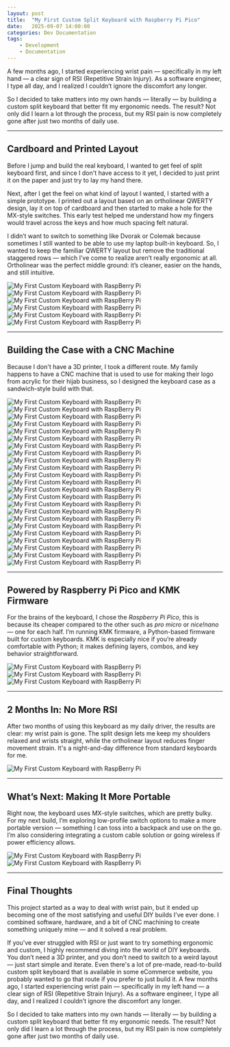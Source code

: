 ```yaml
---
layout: post
title:  "My First Custom Split Keyboard with Raspberry Pi Pico"
date:   2025-09-07 14:00:00
categories: Dev Documentation
tags:
    - Development
    - Documentation
---
```


A few months ago, I started experiencing wrist pain — specifically in my left
hand — a clear sign of RSI (Repetitive Strain Injury). As a software engineer,
I type all day, and I realized I couldn’t ignore the discomfort any longer.

So I decided to take matters into my own hands — literally — by building a
custom split keyboard that better fit my ergonomic needs. The result? Not only
did I learn a lot through the process, but my RSI pain is now completely gone
after just two months of daily use.

---

## Cardboard and Printed Layout

Before I jump and build the real keyboard, I wanted to get feel of split
keyboard first, and since I don't have access to it yet, I decided to just
print it on the paper and just try to lay my hand there.

Next, after I get the feel on what kind of layout I wanted, I started with a
simple prototype. I printed out a layout based on an ortholinear QWERTY design,
lay it on top of cardboard and then started to make a hole for the MX-style
switches. This early test helped me understand how my fingers would travel
across the keys and how much spacing felt natural.

I didn’t want to switch to something like Dvorak or Colemak because sometimes I
still wanted to be able to use my laptop built-in keyboard. So, I wanted to
keep the familiar QWERTY layout but remove the traditional staggered rows —
which I’ve come to realize aren’t really ergonomic at all. Ortholinear was the
perfect middle ground: it’s cleaner, easier on the hands, and still intuitive.

![My First Custom Keyboard with RaspBerry Pi](/postimages/IMG_20250326_122404-small.jpg)
![My First Custom Keyboard with RaspBerry Pi](/postimages/IMG_20250326_122321-small.jpg)
![My First Custom Keyboard with RaspBerry Pi](/postimages/IMG_20250326_122327-small.jpg)
![My First Custom Keyboard with RaspBerry Pi](/postimages/IMG_20250326_150536-small.jpg)
![My First Custom Keyboard with RaspBerry Pi](/postimages/IMG_20250326_150545-small.jpg)
![My First Custom Keyboard with RaspBerry Pi](/postimages/IMG_20250326_150549-small.jpg)

---

## Building the Case with a CNC Machine

Because I don't have a 3D printer, I took a different route. My family happens
to have a CNC machine that is used to use for making their logo from acrylic
for their hijab business, so I designed the keyboard case as a sandwich-style
build with that.

![My First Custom Keyboard with RaspBerry Pi](/postimages/IMG_20250327_130202-small.jpg)
![My First Custom Keyboard with RaspBerry Pi](/postimages/IMG_20250327_130441-small.jpg)
![My First Custom Keyboard with RaspBerry Pi](/postimages/IMG_20250327_130445-small.jpg)
![My First Custom Keyboard with RaspBerry Pi](/postimages/IMG_20250327_130450-small.jpg)
![My First Custom Keyboard with RaspBerry Pi](/postimages/IMG_20250327_135544-small.jpg)
![My First Custom Keyboard with RaspBerry Pi](/postimages/IMG_20250327_135548-small.jpg)
![My First Custom Keyboard with RaspBerry Pi](/postimages/IMG_20250327_135601-small.jpg)
![My First Custom Keyboard with RaspBerry Pi](/postimages/IMG_20250327_135606-small.jpg)
![My First Custom Keyboard with RaspBerry Pi](/postimages/IMG_20250327_135611-small.jpg)
![My First Custom Keyboard with RaspBerry Pi](/postimages/IMG_20250330_103405-small.jpg)
![My First Custom Keyboard with RaspBerry Pi](/postimages/IMG_20250330_103522-small.jpg)
![My First Custom Keyboard with RaspBerry Pi](/postimages/IMG_20250330_122529-small.jpg)
![My First Custom Keyboard with RaspBerry Pi](/postimages/IMG_20250330_122540-small.jpg)
![My First Custom Keyboard with RaspBerry Pi](/postimages/IMG_20250330_124239-small.jpg)
![My First Custom Keyboard with RaspBerry Pi](/postimages/IMG_20250330_124242-small.jpg)
![My First Custom Keyboard with RaspBerry Pi](/postimages/IMG_20250404_081853-small.jpg)
![My First Custom Keyboard with RaspBerry Pi](/postimages/IMG_20250404_081906-small.jpg)
![My First Custom Keyboard with RaspBerry Pi](/postimages/IMG_20250404_081912-small.jpg)
![My First Custom Keyboard with RaspBerry Pi](/postimages/IMG_20250404_081918-small.jpg)
![My First Custom Keyboard with RaspBerry Pi](/postimages/IMG_20250404_081924-small.jpg)
![My First Custom Keyboard with RaspBerry Pi](/postimages/IMG_20250404_081933-small.jpg)
![My First Custom Keyboard with RaspBerry Pi](/postimages/IMG_20250404_082008-small.jpg)
![My First Custom Keyboard with RaspBerry Pi](/postimages/IMG_20250409_234659-small.jpg)

---

## Powered by Raspberry Pi Pico and KMK Firmware

For the brains of the keyboard, I chose the *Raspberry Pi Pico*, this is
because its cheaper compared to the other such as *pro micro* or *nice!nano* —
one for each half. I’m running KMK firmware, a Python-based firmware built for
custom keyboards. KMK is especially nice if you’re already comfortable with
Python; it makes defining layers, combos, and key behavior straightforward.

![My First Custom Keyboard with RaspBerry Pi](/postimages/IMG_20250411_094339-small.jpg)
![My First Custom Keyboard with RaspBerry Pi](/postimages/IMG_20250411_094348-small.jpg)
![My First Custom Keyboard with RaspBerry Pi](/postimages/IMG_20250417_081701-small.jpg)

---

## 2 Months In: No More RSI

After two months of using this keyboard as my daily driver, the results are
clear: my wrist pain is gone. The split design lets me keep my shoulders
relaxed and wrists straight, while the ortholinear layout reduces finger
movement strain. It's a night-and-day difference from standard keyboards for
me.

![My First Custom Keyboard with RaspBerry Pi](/postimages/IMG_20250423_151918-small.jpg)

---

## What’s Next: Making It More Portable

Right now, the keyboard uses MX-style switches, which are pretty bulky. For my
next build, I’m exploring low-profile switch options to make a more portable
version — something I can toss into a backpack and use on the go. I’m also
considering integrating a custom cable solution or going wireless if power
efficiency allows.

![My First Custom Keyboard with RaspBerry Pi](/postimages/IMG_20250417_134233-small.jpg)
![My First Custom Keyboard with RaspBerry Pi](/postimages/IMG_20250417_134240-small.jpg)

---

## Final Thoughts

This project started as a way to deal with wrist pain, but it ended up becoming
one of the most satisfying and useful DIY builds I’ve ever done. I combined
software, hardware, and a bit of CNC machining to create something uniquely
mine — and it solved a real problem.

If you’ve ever struggled with RSI or just want to try something ergonomic and
custom, I highly recommend diving into the world of DIY keyboards. You don’t
need a 3D printer, and you don’t need to switch to a weird layout — just start
simple and iterate. Even there's a lot of pre-made, read-to-build custom split
keyboard that is available in some eCommerce website, you probably wanted to go
that route if you prefer to just build it. A few months ago, I started
experiencing wrist pain — specifically in my left hand — a clear sign of RSI
(Repetitive Strain Injury). As a software engineer, I type all day, and I
realized I couldn’t ignore the discomfort any longer.

So I decided to take matters into my own hands — literally — by building a
custom split keyboard that better fit my ergonomic needs. The result? Not only
did I learn a lot through the process, but my RSI pain is now completely gone
after just two months of daily use.

